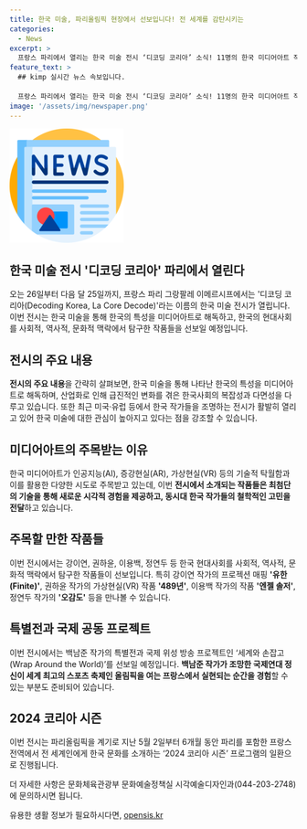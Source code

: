 ```yaml
---
title: 한국 미술, 파리올림픽 현장에서 선보입니다! 전 세계를 감탄시키는
categories:
  - News
excerpt: >
  프랑스 파리에서 열리는 한국 미술 전시 ‘디코딩 코리아’ 소식! 11명의 한국 미디어아트 작가가 현대사회를 탐구한 작품 18점으로 파리 그랑팔레 이메르시프를 빛낼 예정. 백남준 특별전도 펼쳐질 예정이며, 미디어아트의 탁월함과 한국미술에 대한 글로벌 관심도 주목할 만하다. 관람객들은 한국의 다양성을 미디어아트로 경험하며, 올림픽 기간 파리를 찾은 전 세계인에게 새로운 시각적 경험을 선사할 것으로 전해진다. 한국 미술을 통해 현대사회를 탐구한 작품들은 파리올림픽을 맞아 전 세계에 선보이며, 다양한 한국 문화 프로그램도 함께 전개된다.
feature_text: >
  ## kimp 실시간 뉴스 속보입니다.

  프랑스 파리에서 열리는 한국 미술 전시 ‘디코딩 코리아’ 소식! 11명의 한국 미디어아트 작가가 현대사회를 탐구한 작품 18점으로 파리 그랑팔레 이메르시프를 빛낼 예정. 백남준 특별전도 펼쳐질 예정이며, 미디어아트의 탁월함과 한국미술에 대한 글로벌 관심도 주목할 만하다. 관람객들은 한국의 다양성을 미디어아트로 경험하며, 올림픽 기간 파리를 찾은 전 세계인에게 새로운 시각적 경험을 선사할 것으로 전해진다. 한국 미술을 통해 현대사회를 탐구한 작품들은 파리올림픽을 맞아 전 세계에 선보이며, 다양한 한국 문화 프로그램도 함께 전개된다.
image: '/assets/img/newspaper.png'
---
```


<p><img src="/assets/img/newspaper.png" alt="kimplant 속보" /></p>

<h2 data-ke-size="size26">한국 미술 전시 '디코딩 코리아' 파리에서 열린다</h2>

<p data-ke-size="size16">오는 26일부터 다음 달 25일까지, 프랑스 파리 그랑팔레 이메르시프에서는 '디코딩 코리아(Decoding Korea, La Core Decode)'라는 이름의 한국 미술 전시가 열립니다. 이번 전시는 한국 미술을 통해 한국의 특성을 미디어아트로 해독하고, 한국의 현대사회를 사회적, 역사적, 문화적 맥락에서 탐구한 작품들을 선보일 예정입니다.</p>

<h2 data-ke-size="size26">전시의 주요 내용</h2>

<p data-ke-size="size16"><b>전시의 주요 내용</b>을 간략히 살펴보면, 한국 미술을 통해 나타난 한국의 특성을 미디어아트로 해독하며, 산업화로 인해 급진적인 변화를 겪은 한국사회의 복잡성과 다면성을 다루고 있습니다. 또한 최근 미국·유럽 등에서 한국 작가들을 조명하는 전시가 활발히 열리고 있어 한국 미술에 대한 관심이 높아지고 있다는 점을 강조할 수 있습니다.</p>

<h2 data-ke-size="size26">미디어아트의 주목받는 이유</h2>

<p data-ke-size="size16">한국 미디어아트가 인공지능(AI), 증강현실(AR), 가상현실(VR) 등의 기술적 탁월함과 이를 활용한 다양한 시도로 주목받고 있는데, 이번 <b>전시에서 소개되는 작품들은 최첨단의 기술을 통해 새로운 시각적 경험을 제공하고, 동시대 한국 작가들의 철학적인 고민을 전달</b>하고 있습니다.</p>

<h2 data-ke-size="size26">주목할 만한 작품들</h2>

<p data-ke-size="size16">이번 전시에서는 강이연, 권하윤, 이용백, 정연두 등 한국 현대사회를 사회적, 역사적, 문화적 맥락에서 탐구한 작품들이 선보입니다. 특히 강이연 작가의 프로젝션 매핑 <b>'유한(Finite)'</b>, 권하윤 작가의 가상현실(VR) 작품 <b>'489년'</b>, 이용백 작가의 작품 <b>'엔젤 솔저'</b>, 정연두 작가의 <b>'오감도'</b> 등을 만나볼 수 있습니다.</p>

<h2 data-ke-size="size26">특별전과 국제 공동 프로젝트</h2>

<p data-ke-size="size16">이번 전시에서는 백남준 작가의 특별전과 국제 위성 방송 프로젝트인 ‘세계와 손잡고(Wrap Around the World)’를 선보일 예정입니다. <b>백남준 작가가 조망한 국제연대 정신이 세계 최고의 스포츠 축제인 올림픽을 여는 프랑스에서 실현되는 순간을 경험</b>할 수 있는 부분도 준비되어 있습니다.</p>

<h2 data-ke-size="size26">2024 코리아 시즌</h2>

<p data-ke-size="size16">이번 전시는 파리올림픽을 계기로 지난 5월 2일부터 6개월 동안 파리를 포함한 프랑스 전역에서 전 세계인에게 한국 문화를 소개하는 ‘2024 코리아 시즌’ 프로그램의 일환으로 진행됩니다.</p> 

<p data-ke-size="size16">더 자세한 사항은 문화체육관광부 문화예술정책실 시각예술디자인과(044-203-2748)에 문의하시면 됩니다.</p>
유용한 생활 정보가 필요하시다면, <a href="https://opensis.kr" rel="dofollow">opensis.kr</a>


